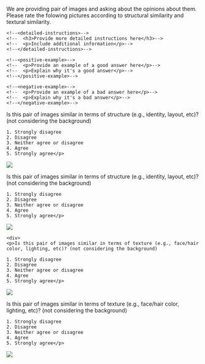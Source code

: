 <!-- You must include this JavaScript file -->
<script src="https://assets.crowd.aws/crowd-html-elements.js"></script>

<!-- For the full list of available Crowd HTML Elements and their input/output documentation,
      please refer to https://docs.aws.amazon.com/sagemaker/latest/dg/sms-ui-template-reference.html -->

<!-- You must include crowd-form so that your task submits answers to MTurk -->
<crowd-form answer-format="flatten-objects">

  <crowd-instructions link-text="View instructions" link-type="button">
    <short-summary>
      <p>We are providing pair of images and asking about the opinions about them.  Please rate the folowing pictures according to structural similarity and textural similarity.</p>
    </short-summary>

    <!--<detailed-instructions>-->
    <!--  <h3>Provide more detailed instructions here</h3>-->
    <!--  <p>Include additional information</p>-->
    <!--</detailed-instructions>-->

    <!--<positive-example>-->
    <!--  <p>Provide an example of a good answer here</p>-->
    <!--  <p>Explain why it's a good answer</p>-->
    <!--</positive-example>-->

    <!--<negative-example>-->
    <!--  <p>Provide an example of a bad answer here</p>-->
    <!--  <p>Explain why it's a bad answer</p>-->
    <!--</negative-example>-->
  </crowd-instructions>

  <!--<div>-->
  <!--  <p>What is your favorite color for a bird?</p>-->
  <!--  <crowd-input name="favoriteColor" placeholder="example: pink" required></crowd-input>-->
  <!--</div>-->

  <!--<div>-->
  <!--  <p>Check this box if you like birds</p>-->
  <!--  <crowd-checkbox name="likeBirds" checked="true" required></crowd-checkbox>-->
  <!--</div>-->
  
  <!--<iframe width="973" height="547" src="https://www.youtube.com/embed/bUbV2iQw2tk" frameborder="0" allow="accelerometer; autoplay; clipboard-write; encrypted-media; gyroscope; picture-in-picture" allowfullscreen></iframe>-->
  <!--<iframe width="973" height="547" src="http://25.media.tumblr.com/12c5772ea9eb06d2df604c8ff42bc9f8/tumblr_moxcx9AWnN1s4obsuo1_500.gif" ></iframe>-->
  
  <div>
    <p>Is this pair of images similar in terms of structure (e.g., identity, layout, etc)? (not considering the background)
    
    1. Strongly disagree 
    2. Disagree 
    3. Neither agree or disagree 
    4. Agree 
    5. Strongly agree</p>
  </div>
  <div>
      <img src="${CoordGAN_swap_texture}" />
  </div>
  
  
  <div>
    <p>Is this pair of images similar in terms of structure (e.g., identity, layout, etc)?  (not considering the background)
    
    1. Strongly disagree 
    2. Disagree 
    3. Neither agree or disagree 
    4. Agree 
    5. Strongly agree</p>
  </div>
  <div>
      <img src="${DiagonalGAN_swap_texture}" />
  </div>
  
    <div>
    <p>Is this pair of images similar in terms of texture (e.g., face/hair color, lighting, etc)? (not considering the background)
    
    1. Strongly disagree 
    2. Disagree 
    3. Neither agree or disagree 
    4. Agree 
    5. Strongly agree</p>
  </div>
  <div>
      <img src="${CoordGAN_swap_structure}" />
  </div>
  
  <div>
    <p>Is this pair of images similar in terms of texture (e.g., face/hair color, lighting, etc)?  (not considering the background)
    
    1. Strongly disagree 
    2. Disagree 
    3. Neither agree or disagree 
    4. Agree 
    5. Strongly agree</p>
  </div>
  <div>
      <img src="${DiagonalGAN_swap_structure}" />
  </div>
  

  <!--<div>-->
  <!--  <p>Write a short essay describing your favorite bird</p>-->
  <!--  <crowd-text-area name="essay" rows="4" placeholder="Lorem ipsum..." required></crowd-text-area>-->
  <!--</div>-->
</crowd-form>
